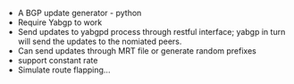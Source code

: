 - A BGP update generator - python
- Require Yabgp to work
- Send updates to yabgpd process through restful interface; yabgp in turn will
send the updates to the nomiated peers.
- Can send updates through MRT file or generate random prefixes
- support constant rate
- Simulate route flapping...

